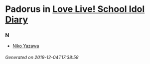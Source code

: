 # Padorus in [Love Live! School Idol Diary](https://myanimelist.net/manga/60703/Love_Live_School_Idol_Diary)

### N
* [Niko Yazawa](https://github.com/shadow578/Project-Padoru/blob/master/table-of-contents/characters/NikoYazawa.md)

###### Generated on 2019-12-04T17:38:58
